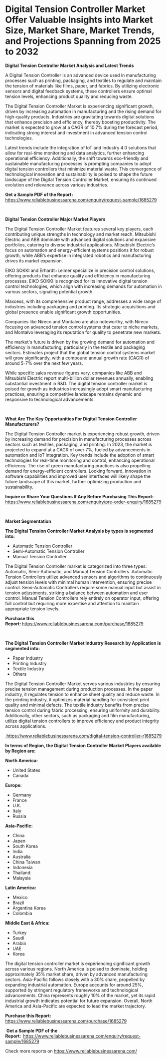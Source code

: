 <p><h1>Digital Tension Controller Market Offer Valuable Insights into Market Size, Market Share, Market Trends, and Projections Spanning from 2025 to 2032</h1></p><p><strong>Digital Tension Controller Market Analysis and Latest Trends</strong></p>
<p><p>A Digital Tension Controller is an advanced device used in manufacturing processes such as printing, packaging, and textiles to regulate and maintain the tension of materials like films, paper, and fabrics. By utilizing electronic sensors and digital feedback systems, these controllers ensure optimal tension levels, enhancing product quality and reducing waste. </p><p>The Digital Tension Controller Market is experiencing significant growth, driven by increasing automation in manufacturing and the rising demand for high-quality products. Industries are gravitating towards digital solutions that enhance precision and efficiency, thereby boosting productivity. The market is expected to grow at a CAGR of 10.7% during the forecast period, indicating strong interest and investment in advanced tension control technologies.</p><p>Latest trends include the integration of IoT and Industry 4.0 solutions that allow for real-time monitoring and data analytics, further enhancing operational efficiency. Additionally, the shift towards eco-friendly and sustainable manufacturing processes is prompting companies to adopt digital tension controllers that minimize material waste. This convergence of technological innovation and sustainability is poised to shape the future landscape of the Digital Tension Controller Market, ensuring its continued evolution and relevance across various industries.</p></p>
<p><strong>Get a Sample PDF of the Report:&nbsp;</strong> <a href="https://www.reliablebusinessarena.com/enquiry/request-sample/1685279?utm_campaign=3042&utm_medium=2&utm_source=Github&utm_content=ia&utm_term=10042025&utm_id=digital-tension-controller">https://www.reliablebusinessarena.com/enquiry/request-sample/1685279</a></p>
<p>&nbsp;</p>
<p><strong>Digital Tension Controller Major Market Players</strong></p>
<p><p>The Digital Tension Controller Market features several key players, each contributing unique strengths in technology and market reach. Mitsubishi Electric and ABB dominate with advanced digital solutions and expansive portfolios, catering to diverse industrial applications. Mitsubishi Electric’s focus on automation and energy-efficient systems positions it for robust growth, while ABB’s expertise in integrated robotics and manufacturing drives its market expansion.</p><p>EIKO SOKKI and Erhardt+Leimer specialize in precision control solutions, offering products that enhance quality and efficiency in manufacturing processes. EIKO SOKKI is recognized for its innovative digital tension control technologies, which align with increasing demands for automation in various sectors, signaling potential growth.</p><p>Maxcess, with its comprehensive product range, addresses a wide range of industries including packaging and printing. Its strategic acquisitions and global presence enable significant growth opportunities.</p><p>Companies like Nireco and Montalvo are also noteworthy, with Nireco focusing on advanced tension control systems that cater to niche markets, and Montalvo leveraging its reputation for quality to penetrate new markets. </p><p>The market's future is driven by the growing demand for automation and efficiency in manufacturing, particularly in the textile and packaging sectors. Estimates project that the global tension control systems market will grow significantly, with a compound annual growth rate (CAGR) of around 5-7% over the next few years. </p><p>While specific sales revenue figures vary, companies like ABB and Mitsubishi Electric report multi-billion dollar revenues annually, enabling substantial investment in R&D. The digital tension controller market is poised for growth as industries increasingly adopt smart manufacturing practices, ensuring a competitive landscape remains dynamic and responsive to technological advancements.</p></p>
<p>&nbsp;</p>
<p><strong>What Are The Key Opportunities For Digital Tension Controller Manufacturers?</strong></p>
<p><p>The Digital Tension Controller market is experiencing robust growth, driven by increasing demand for precision in manufacturing processes across sectors such as textiles, packaging, and printing. In 2023, the market is projected to expand at a CAGR of over 7%, fueled by advancements in automation and IoT integration. Key trends include the adoption of smart technologies for real-time monitoring and control, enhancing operational efficiency. The rise of green manufacturing practices is also propelling demand for energy-efficient controllers. Looking forward, innovation in software capabilities and improved user interfaces will likely shape the future landscape of this market, further optimizing production and sustainability.</p></p>
<p><strong>Inquire or Share Your Questions If Any Before Purchasing This Report:</strong> <a href="https://www.reliablebusinessarena.com/enquiry/pre-order-enquiry/1685279?utm_campaign=3042&utm_medium=2&utm_source=Github&utm_content=ia&utm_term=10042025&utm_id=digital-tension-controller">https://www.reliablebusinessarena.com/enquiry/pre-order-enquiry/1685279</a></p>
<p>&nbsp;</p>
<p><strong>Market Segmentation</strong></p>
<p><strong>The Digital Tension Controller Market Analysis by types is segmented into:</strong></p>
<p><ul><li>Automatic Tension Controller</li><li>Semi-Automatic Tension Controller</li><li>Manual Tension Controller</li></ul></p>
<p><p>The Digital Tension Controller market is categorized into three types: Automatic, Semi-Automatic, and Manual Tension Controllers. Automatic Tension Controllers utilize advanced sensors and algorithms to continuously adjust tension levels with minimal human intervention, ensuring precise control. Semi-Automatic Controllers require some manual input but assist in tension adjustments, striking a balance between automation and user control. Manual Tension Controllers rely entirely on operator input, offering full control but requiring more expertise and attention to maintain appropriate tension levels.</p></p>
<p><strong>Purchase this Report:&nbsp;</strong><a href="https://www.reliablebusinessarena.com/purchase/1685279?utm_campaign=3042&utm_medium=2&utm_source=Github&utm_content=ia&utm_term=10042025&utm_id=digital-tension-controller">https://www.reliablebusinessarena.com/purchase/1685279</a></p>
<p>&nbsp;</p>
<p><strong>The Digital Tension Controller Market Industry Research by Application is segmented into:</strong></p>
<p><ul><li>Paper Industry</li><li>Printing Industry</li><li>Textile Industry</li><li>Others</li></ul></p>
<p><p>The Digital Tension Controller Market serves various industries by ensuring precise tension management during production processes. In the paper industry, it regulates tension to enhance sheet quality and reduce waste. In the printing industry, it optimizes material handling for consistent print quality and minimal defects. The textile industry benefits from precise tension control during fabric processing, ensuring uniformity and durability. Additionally, other sectors, such as packaging and film manufacturing, utilize digital tension controllers to improve efficiency and product integrity across applications.</p></p>
<p><a href="https://www.reliablebusinessarena.com/digital-tension-controller-r1685279?utm_campaign=3042&utm_medium=2&utm_source=Github&utm_content=ia&utm_term=10042025&utm_id=digital-tension-controller">&nbsp;https://www.reliablebusinessarena.com/digital-tension-controller-r1685279</a></p>
<p><strong>In terms of Region, the Digital Tension Controller Market Players available by Region are:</strong></p>
<p>
    <p> <strong> North America: </strong>
        <ul>
            <li>United States</li>
            <li>Canada</li>
        </ul>
        </p> 
    <p> <strong> Europe: </strong>
        <ul>
            <li>Germany</li>
            <li>France</li>
            <li>U.K.</li>
            <li>Italy</li>
            <li>Russia</li>
        </ul>
        </p> 
    <p> <strong> Asia-Pacific: </strong>
        <ul>
            <li>China</li>
            <li>Japan</li>
            <li>South Korea</li>
            <li>India</li>
            <li>Australia</li>
            <li>China Taiwan</li>
            <li>Indonesia</li>
            <li>Thailand</li>
            <li>Malaysia</li>
        </ul>
        </p> 
    <p> <strong> Latin America: </strong>
        <ul>
            <li>Mexico</li>
            <li>Brazil</li>
            <li>Argentina Korea</li>
            <li>Colombia</li>
        </ul>
        </p> 
    <p> <strong> Middle East & Africa: </strong>
        <ul>
            <li>Turkey</li>
            <li>Saudi</li>
            <li>Arabia</li>
            <li>UAE</li>
            <li>Korea</li>
        </ul>
    </p>
    </p>
<p><p>The digital tension controller market is experiencing significant growth across various regions. North America is poised to dominate, holding approximately 35% market share, driven by advanced manufacturing sectors. Asia-Pacific follows closely with a 30% share, propelled by expanding industrial automation. Europe accounts for around 25%, supported by stringent regulatory frameworks and technological advancements. China represents roughly 10% of the market, yet its rapid industrial growth indicates potential for future expansion. Overall, North America and Asia-Pacific are expected to lead the market trajectory.</p></p>
<p><strong>Purchase this Report: </strong><a href="https://www.reliablebusinessarena.com/purchase/1685279?utm_campaign=3042&utm_medium=2&utm_source=Github&utm_content=ia&utm_term=10042025&utm_id=digital-tension-controller">https://www.reliablebusinessarena.com/purchase/1685279</a></p>
<p>&nbsp;<strong>Get a Sample PDF of the Report:&nbsp;&nbsp;</strong><a href="https://www.reliablebusinessarena.com/enquiry/request-sample/1685279?utm_campaign=3042&utm_medium=2&utm_source=Github&utm_content=ia&utm_term=10042025&utm_id=digital-tension-controller">https://www.reliablebusinessarena.com/enquiry/request-sample/1685279</a></p>
<p><strong></strong></p>
<p>Check more reports on <a href="https://www.reliablebusinessarena.com/?utm_campaign=3042&utm_medium=2&utm_source=Github&utm_content=ia&utm_term=10042025&utm_id=digital-tension-controller">https://www.reliablebusinessarena.com/</a></p>